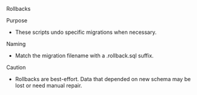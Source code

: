 Rollbacks

Purpose
- These scripts undo specific migrations when necessary.

Naming
- Match the migration filename with a .rollback.sql suffix.

Caution
- Rollbacks are best-effort. Data that depended on new schema may be lost or need manual repair.


